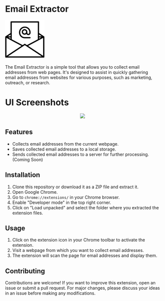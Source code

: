 # Email Extractor

![Email Extractor](images/icon128.png)

The Email Extractor is a simple tool that allows you to collect email addresses from web pages. It's designed to assist in quickly gathering email addresses from websites for various purposes, such as marketing, outreach, or research.

# UI Screenshots
<p align="center">
  <img src="(https://imgur.com/qA26EKC)"/>
</p>

## Features

- Collects email addresses from the current webpage.
- Saves collected email addresses to a local storage.
- Sends collected email addresses to a server for further processing. (Coming Soon)

## Installation

1. Clone this repository or download it as a ZIP file and extract it.
2. Open Google Chrome.
3. Go to `chrome://extensions/` in your Chrome browser.
4. Enable "Developer mode" in the top right corner.
5. Click on "Load unpacked" and select the folder where you extracted the extension files.

## Usage

1. Click on the extension icon in your Chrome toolbar to activate the extension.
2. Visit a webpage from which you want to collect email addresses.
3. The extension will scan the page for email addresses and display them.

## Contributing

Contributions are welcome! If you want to improve this extension, open an issue or submit a pull request. For major changes, please discuss your ideas in an issue before making any modifications.
